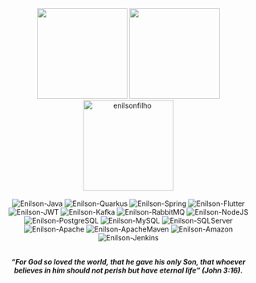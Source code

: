 <div align="center">

  <picture>
    <source media="(prefers-color-scheme: dark)"
            srcset="https://github-readme-stats.vercel.app/api?username=enilsonfilho&show_icons=true&theme=dark&include_all_commits=true&count_private=true" />
    <img height="180em"
         src="https://github-readme-stats.vercel.app/api?username=enilsonfilho&show_icons=true&theme=default&include_all_commits=true&count_private=true" />
  </picture>

  <picture>
    <source media="(prefers-color-scheme: dark)"
            srcset="https://github-readme-stats.vercel.app/api/top-langs/?username=enilsonfilho&layout=compact&langs_count=7&theme=dark" />
    <img height="180em"
         src="https://github-readme-stats.vercel.app/api/top-langs/?username=enilsonfilho&layout=compact&langs_count=7&theme=default" />
  </picture>

  <picture>
    <source media="(prefers-color-scheme: dark)"
            srcset="https://github-readme-streak-stats.herokuapp.com/?user=enilsonfilho&theme=black-ice&hide_border=true&stroke=0000&background=0D1117&ring=e05397&fire=e05397&currStreakLabel=e05397" />
    <img height="180em"
         src="https://github-readme-streak-stats.herokuapp.com/?user=enilsonfilho&theme=default&hide_border=true"
         alt="enilsonfilho" />
  </picture>

</div>

<br/>

<div align="center">

  <img alt="Enilson-Java" src="https://img.shields.io/badge/Java-ED8B00?style=for-the-badge&logo=java&logoColor=white" />
  <img alt="Enilson-Quarkus" src="https://img.shields.io/badge/Quarkus-DC143C?style=for-the-badge&logo=quarkus&logoColor=white" />
  <img alt="Enilson-Spring" src="https://img.shields.io/badge/Spring-6DB33F?style=for-the-badge&logo=spring&logoColor=white" />
  <img alt="Enilson-Flutter" src="https://img.shields.io/badge/Flutter-EE5C84?style=for-the-badge&logo=flutter&logoColor=white" />
  <img alt="Enilson-JWT" src="https://img.shields.io/badge/JWT-4F4F4F?style=for-the-badge&logo=JSON%20web%20tokens&logoColor=white" />
  
  <img alt="Enilson-Kafka" src="https://img.shields.io/badge/Kafka-329100?style=for-the-badge&logo=apachekafka&logoColor=white" />
  <img alt="Enilson-RabbitMQ" src="https://img.shields.io/badge/RabbitMQ-323700?style=for-the-badge&logo=rabbitMQ&logoColor=white" />
  <img alt="Enilson-NodeJS" src="https://img.shields.io/badge/Node.js-339933?style=for-the-badge&logo=nodedotjs&logoColor=white" />
  <img alt="Enilson-PostgreSQL" src="https://img.shields.io/badge/PostgreSQL-316192?style=for-the-badge&logo=postgresql&logoColor=white" />
  <img alt="Enilson-MySQL" src="https://img.shields.io/badge/MySQL-GGDASQ?style=for-the-badge&logo=mysql&logoColor=white" />

  <img alt="Enilson-SQLServer" src="https://img.shields.io/badge/Microsoft%20SQL%20Server-CC2927?style=for-the-badge&logo=sqlserver&logoColor=white" />
  <img alt="Enilson-Apache" src="https://img.shields.io/badge/Apache-FF7F50?style=for-the-badge&logo=Apache&logoColor=white" />
  <img alt="Enilson-ApacheMaven" src="https://img.shields.io/badge/ApacheMaven-FF6347?style=for-the-badge&logo=Apache%20Maven&logoColor=white" />
  <img alt="Enilson-Amazon" src="https://img.shields.io/badge/Amazon_AWS-FF9900?style=for-the-badge&logo=aws&logoColor=white" />
  <img alt="Enilson-Jenkins" src="https://img.shields.io/badge/Jenkins-ED8B00?style=for-the-badge&logo=jenkins&logoColor=white" />

</div>

<br/>

<div align="center">
  <p><b><i>“For God so loved the world, that he gave his only Son, that whoever believes in him should not perish but have eternal life” (John 3:16).</i></b></p>
</div>
